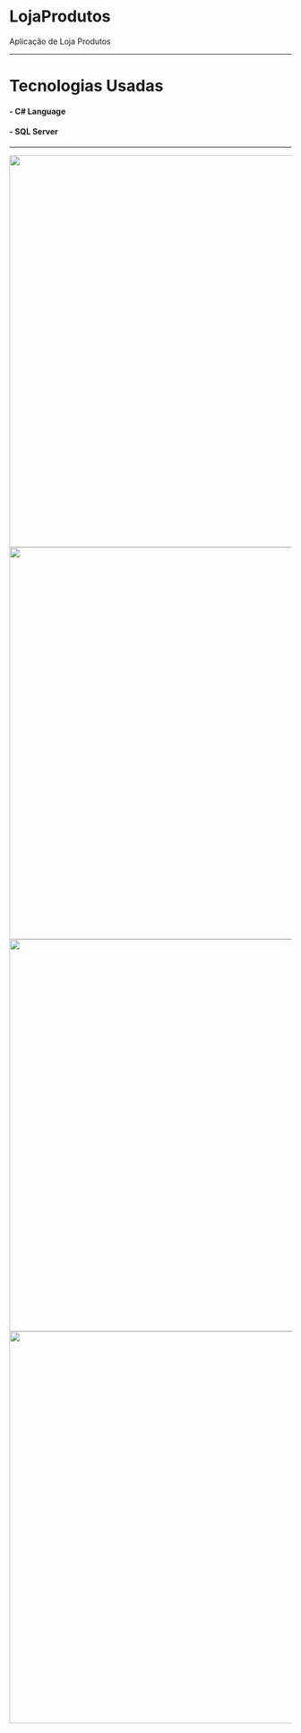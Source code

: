 # LojaProdutos
Aplicação de Loja Produtos

----------------------------------------------------------------------------------------------------

# Tecnologias Usadas

#### - C# Language
#### - SQL Server

----------------------------------------------------------------------------------------------------

<div align-"center">
  <img src="https://github.com/user-attachments/assets/cc680919-ef2c-453f-8847-a683bfc0773f" width="700px" />
</div>
<div align-"center">
  <img src="https://github.com/user-attachments/assets/1a3a97ce-0f08-4113-acee-e8b82bc397a6" width="700px" />
</div>
<div align-"center">
  <img src="https://github.com/user-attachments/assets/a9420118-9818-468b-9a1e-b0c862145d88" width="700px" />
</div>
<div align-"center">
  <img src="https://github.com/user-attachments/assets/bd244232-71d3-4548-86d5-ff6d5b779e1b" width="700px" />
</div>
